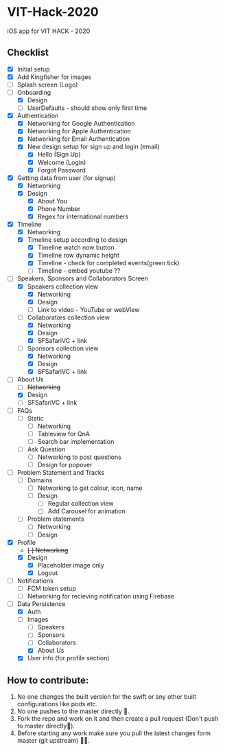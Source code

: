 # VIT-Hack-2020
iOS app for VIT HACK - 2020

## Checklist
- [x] Initial setup
- [x] Add Kingfisher for images
- [ ] Splash screen (Logo)
- [ ] Onboarding
  - [x] Design
  - [ ] UserDefaults - should show only first time
- [x] Authentication
  - [x] Networking for Google Authentication
  - [x] Networking for Apple Authentication
  - [x] Networking for Email Authentication
  - [x] New design setup for sign up and login (email)
    - [x] Hello (Sign Up)
    - [x] Welcome (Login)
    - [x] Forgot Password
- [x] Getting data from user (for signup)
  - [x] Networking 
  - [x] Design 
      - [x] About You
      - [x] Phone Number
      - [x] Regex for international numbers
- [x] Timeline 
  - [x] Networking
  - [x] Timeline setup according to design
    - [x] Timeline watch now button
    - [x] Timeline row dynamic height
    - [x] Timeline - check for completed events(green tick)
    - [ ] Timeline - embed youtube ??
- [ ] Speakers, Sponsors and Collaborators Screen
   - [x] Speakers collection view
        - [x] Networking
        - [x] Design
        - [ ] Link to video - YouTube or webView
   - [ ] Collaborators collection view
        - [x] Networking
        - [x] Design
        - [x] SFSafariVC + link
   - [ ] Sponsors collection view
        - [x] Networking
        - [x] Design 
        - [x] SFSafariVC + link
- [ ] About Us
   - [ ] ~~Networking~~
   - [x] Design
   - [ ] SFSafariVC + link
- [ ] FAQs 
   - [ ] Static
        - [ ] Networking
        - [ ] Tableview for QnA
        - [ ] Search bar implementation 
   - [ ] Ask Question
      - [ ] Networking to post questions
      - [ ] Design for popover
      
- [ ] Problem Statement and Tracks 
   - [ ] Domains
      - [ ] Networking to get colour, icon, name
      - [ ] Design
          - [ ] Regular collection view
          - [ ] Add Carousel for animation
   - [ ] Problem statements
      - [ ] Networking
      - [ ] Design
 - [x] Profile
   - ~~[ ] Networking~~
   - [x] Design
      - [x] Placeholder image only
      - [x] Logout
- [ ] Notifications
  - [ ] FCM token setup 
  - [ ] Networking for recieving notification using Firebase
- [ ] Data Persistence
   - [x] Auth 
   - [ ] Images 
      - [ ] Speakers
      - [ ] Sponsors
      - [ ] Collaborators
      - [x] About Us 
   - [x] User info (for profile section)
   
## How to contribute:

1. No one changes the built version for the swift or any other built configurations like pods etc.
2. No one pushes to the master directly 😬.
3. Fork the repo and work on it and then create a pull request (Don't push to master directly🤗).
4. Before starting any work make sure you pull the latest changes form master (git upstream) 👨‍💻.
